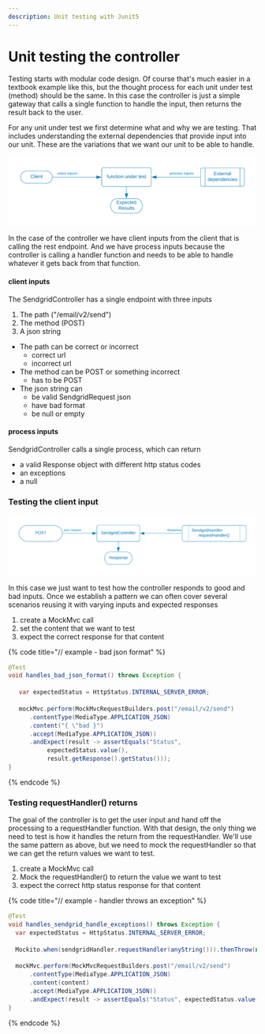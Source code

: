 ```yaml
---
description: Unit testing with Junit5
---
```


# Unit testing the controller

Testing starts with modular code design.  Of course that's much easier in a textbook example like this, but the thought process for each unit under test \(method\) should be the same.  In this case the controller is just a simple gateway that calls a single function to handle the input, then returns the result back to the user.

For any unit under test we first determine what and why we are testing.  That includes understanding the external dependencies that provide input into our unit.  These are the variations that we want our unit to be able to handle.   

![](../../../.gitbook/assets/sendgrid-personal-page-6-1-.png)

In the case of the controller we have client inputs from the client that is calling the rest endpoint.  And we have process inputs because the controller is calling a handler function and needs to be able to handle whatever it gets back from that function.

#### 

#### client inputs

The SendgridController has a single endpoint with three inputs

1. The path  \("/email/v2/send"\)
2. The method \(POST\)
3. A json string

* The path can be correct or incorrect
  * correct url
  * incorrect url
* The method can be POST or something incorrect
  * has to be POST
* The json string can
  * be valid SendgridRequest json 
  * have bad format 
  * be null or empty

#### process inputs

SendgridController calls a single process, which can return

* a valid Response object with different http status codes
* an exceptions 
* a null

### 

### Testing the client input

![](../../../.gitbook/assets/sendgrid-personal-controller.png)

In this case we just want to test how the controller responds to good and bad inputs.  Once we establish a pattern we can often cover several scenarios reusing it with varying inputs and expected responses 

1. create a MockMvc call
2. set the content that we want to test
3. expect the correct response for that content

{% code title="// example - bad json format" %}
```java
@Test
void handles_bad_json_format() throws Exception {

   var expectedStatus = HttpStatus.INTERNAL_SERVER_ERROR;
   
   mockMvc.perform(MockMvcRequestBuilders.post("/email/v2/send")
      .contentType(MediaType.APPLICATION_JSON)
      .content("{ \"bad }")
      .accept(MediaType.APPLICATION_JSON))
      .andExpect(result -> assertEquals("Status",
           expectedStatus.value(), 
           result.getResponse().getStatus()));
}


```
{% endcode %}

### Testing requestHandler\(\) returns 

The goal of the controller is to get the user input and hand off the processing to a requestHandler function.  With that design, the only thing we need to test  is how it handles the return from the requestHandler.  We'll use the same pattern as above, but we need to mock the requestHandler so that we can get the return values we want to test.

1. create a MockMvc call
2. Mock the requestHandler\(\) to return the value we want to test
3. expect the correct http status response for that content

{% code title="// example - handler throws an exception" %}
```java
@Test  
void handles_sendgrid_handle_exceptions() throws Exception {
  var expectedStatus = HttpStatus.INTERNAL_SERVER_ERROR;
  
  Mockito.when(sendgridHandler.requestHandler(anyString())).thenThrow(new RuntimeException("Bad juju"));
  
  mockMvc.perform(MockMvcRequestBuilders.post("/email/v2/send")
      .contentType(MediaType.APPLICATION_JSON)
      .content(content)
      .accept(MediaType.APPLICATION_JSON))
      .andExpect(result -> assertEquals("Status", expectedStatus.value(), result.getResponse().getStatus()));
}
```
{% endcode %}
